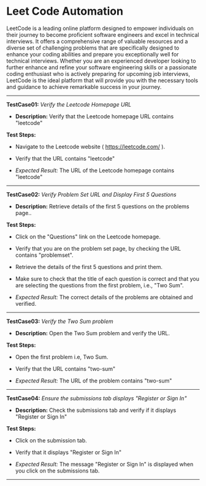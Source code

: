 # Leet Code Automation

LeetCode is a leading online platform designed to empower individuals on their journey to become proficient software engineers and excel in technical interviews.
It offers a comprehensive range of valuable resources and a diverse set of challenging problems that are specifically designed to enhance your coding abilities and prepare you exceptionally well for technical interviews. Whether you are an experienced developer looking to further enhance and refine your software engineering skills or a passionate coding enthusiast who is actively preparing for upcoming job interviews, LeetCode is the ideal platform that will provide you with the necessary tools and guidance to achieve remarkable success in your journey.

---
**TestCase01:** *Verify the Leetcode Homepage URL*

- **Description:** Verify that the Leetcode homepage URL contains "leetcode"

**Test Steps:**

- Navigate to the Leetcode website ( https://leetcode.com/ ).

- Verify that the URL contains "leetcode"

- *Expected Result:* The URL of the Leetcode homepage contains "leetcode"

---

**TestCase02:** *Verify Problem Set URL and Display First 5 Questions*

- **Description:** Retrieve details of the first 5 questions on the problems page..

**Test Steps:**

- Click on the "Questions" link on the Leetcode homepage.

- Verify that you are on the problem set page, by checking the URL contains "problemset".

- Retrieve the details of the first 5 questions and print them.

- Make sure to check that the title of each question is correct and that you are selecting the questions from the first problem, i.e., "Two Sum".

- *Expected Result:* The correct details of the problems are obtained and verified.

---
**TestCase03:** *Verify the Two Sum problem*

- **Description:** Open the Two Sum problem and verify the URL.

**Test Steps:**

- Open the first problem i.e, Two Sum.

- Verify that the URL contains "two-sum"

- *Expected Result:* The URL of the problem contains "two-sum"

---

**TestCase04:** *Ensure the submissions tab displays "Register or Sign In"*

- **Description:** Check the submissions tab and verify if it displays "Register or Sign In"

**Test Steps:**

- Click on the submission tab.

- Verify that it displays "Register or Sign In"

- *Expected Result:* The message "Register or Sign In" is displayed when you click on the submissions tab.

---

